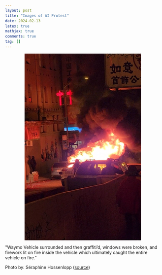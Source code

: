 ```yaml
---
layout: post
title: "Images of AI Protest"
date: 2024-02-13
latex: true
mathjax: true
comments: true
tag: []
---
```


<p>
<center>
<img alt="1" align="center" src="/figs/2024-02-13-images-of-ai-protest/driverless-car-burn.jpeg" width="75%">
</center>
</p>

"Waymo Vehicle surrounded and then graffiti’d, windows were broken, and firework lit on fire inside the vehicle which ultimately caught the entire vehicle on fire."

Photo by: Séraphine Hossenlopp ([source](https://twitter.com/SFFDPIO/status/1756581720399520077/photo/1))
